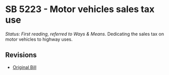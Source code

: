 # SB 5223 - Motor vehicles sales tax use
*Status: First reading, referred to Ways & Means.*
Dedicating the sales tax on motor vehicles to highway uses.

## Revisions
* [Original Bill](1/)